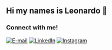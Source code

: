 ## Hi my names is Leonardo 👋

<!--
**Leozola777/Leozola777** is a ✨ _special_ ✨ repository because its `README.md` (this file) appears on your GitHub profile.

Here are some ideas to get you started:

- 🔭 I’m currently working on ...
- 🌱 I’m currently learning ...
- 👯 I’m looking to collaborate on ...
- 🤔 I’m looking for help with ...
- 💬 Ask me about ...
- 📫 How to reach me: ...
- 😄 Pronouns: ...
- ⚡ Fun fact: ...
-->

<h3 align="left">Connect with me!</h3>

[![E-mail](	https://img.shields.io/badge/Gmail-D14836?style=for-the-badge&logo=gmail&logoColor=black)](mailto:leonard.carvalhosw7@gmail.com)
[![LinkedIn](https://img.shields.io/badge/LinkedIn-0077B5?style=for-the-badge&logo=linkedin&logoColor=black)](https://www.linkedin.com/in/leonardo2006/)
[![Instagram](https://img.shields.io/badge/Instagram-E4405F?style=for-the-badge&logo=instagram&logoColor=black)](https://www.instagram.com/_oisilvaa_/)
